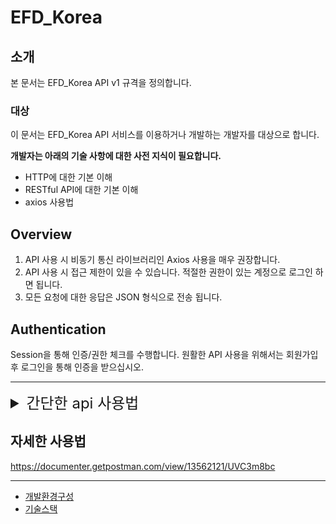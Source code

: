 # EFD_Korea

## 소개

본 문서는 EFD_Korea API v1 규격을 정의합니다.

### 대상

이 문서는 EFD_Korea API 서비스를 이용하거나 개발하는 개발자를 대상으로 합니다.

**개발자는 아래의 기술 사항에 대한 사전 지식이 필요합니다.**

-   HTTP에 대한 기본 이해
-   RESTful API에 대한 기본 이해
-   axios 사용법

## Overview

1. API 사용 시 비동기 통신 라이브러리인 Axios 사용을 매우 권장합니다.
2. API 사용 시 접근 제한이 있을 수 있습니다. 적절한 권한이 있는 계정으로 로그인 하면 됩니다.
3. 모든 요청에 대한 응답은 JSON 형식으로 전송 됩니다.

## Authentication

Session을 통해 인증/권한 체크를 수행합니다. 원활한 API 사용을 위해서는 회원가입 후 로그인을 통해 인증을 받으십시오.

---

<details>
  <summary style="font-size:1.5rem;">간단한 api 사용법</summary>
  <div markdown="1">       
  
  <img src="https://img1.daumcdn.net/thumb/R1280x0/?scode=mtistory2&fname=https%3A%2F%2Fblog.kakaocdn.net%2Fdn%2FlCRwp%2FbtrpW8sX1zh%2FEaSij9zgAZMGxZyUeo27nk%2Fimg.png" width="100%" height="100%" alt="회원가입 API"></img>
  <img src="https://img1.daumcdn.net/thumb/R1280x0/?scode=mtistory2&fname=https%3A%2F%2Fblog.kakaocdn.net%2Fdn%2FckMIPt%2Fbtrp0lFyt4i%2Fob366At54AjRg2eUcmA3k1%2Fimg.png" width="100%" height="100%" alt="회원가입 성공"></img>
  <img src="https://img1.daumcdn.net/thumb/R1280x0/?scode=mtistory2&fname=https%3A%2F%2Fblog.kakaocdn.net%2Fdn%2FccZSyN%2FbtrpULZByK1%2F6gYzYWCRXzyBnnT5k6Uo00%2Fimg.png" width="100%" height="100%" alt="로그인 API"></img>
  <img src="https://img1.daumcdn.net/thumb/R1280x0/?scode=mtistory2&fname=https%3A%2F%2Fblog.kakaocdn.net%2Fdn%2FbgZtaa%2Fbtrp0I8DMoi%2FAwqweRdtK7klmYFrftBpdK%2Fimg.png" width="100%" height="100%" alt="로그인 성공"></img>
  <img src="https://img1.daumcdn.net/thumb/R1280x0/?scode=mtistory2&fname=https%3A%2F%2Fblog.kakaocdn.net%2Fdn%2FkSMiq%2FbtrpZ9ekHei%2F0RgAfqvSihPKDslkaK86L1%2Fimg.png" width="100%" height="100%" alt="로그인 실패"></img>
  </div>
</details>

## 자세한 사용법

<https://documenter.getpostman.com/view/13562121/UVC3m8bc>

---

-   [개발환경구성](./개발환경구성.md)
-   [기술스택](./기술스택.md)

